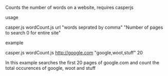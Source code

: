 
Counts the number of words on a website, requires casperjs

usage

casper.js wordCount.js url "words seprated by comma" "Number of pages to search 0 for entire site"

example

casper.js wordCount.js http://google.com "google,woot,stuff" 20

In this example searches the first 20 pages of google.com and count the total occurences of google, woot and stuff
